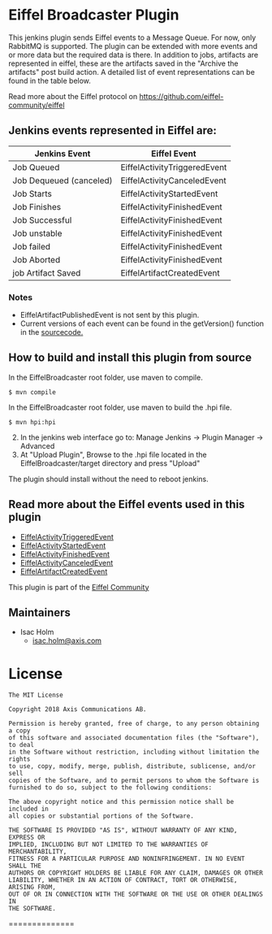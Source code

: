 # Eiffel Broadcaster Plugin

This jenkins plugin sends Eiffel events to a Message Queue. For now, only RabbitMQ is supported.
The plugin can be extended with more events and or more data but the required data is there.
In addition to jobs, artifacts are represented in eiffel, these are the artifacts saved in the "Archive the artifacts"
post build action. A detailed list of event representations can be found in the table below.

Read more about the Eiffel protocol on https://github.com/eiffel-community/eiffel

## Jenkins events represented in Eiffel are:
| Jenkins Event               | Eiffel Event                 |
| --------------------------- |------------------------------|
| Job Queued                  | EiffelActivityTriggeredEvent |
| Job Dequeued (canceled)     | EiffelActivityCanceledEvent  |
| Job Starts                  | EiffelActivityStartedEvent   |
| Job Finishes                | EiffelActivityFinishedEvent  |
| Job Successful              | EiffelActivityFinishedEvent  |
| Job unstable                | EiffelActivityFinishedEvent  |
| Job failed                  | EiffelActivityFinishedEvent  |
| Job Aborted                 | EiffelActivityFinishedEvent  |
| job Artifact Saved          | EiffelArtifactCreatedEvent   |

### Notes
- EiffelArtifactPublishedEvent is not sent by this plugin.
- Current versions of each event can be found in the getVersion() function in the [sourcecode.](https://github.com/Isacholm/EiffelBroadcaster/tree/master/src/main/java/com/axis/jenkins/plugins/eiffel/eiffelbroadcaster/eiffel)

## How to build and install this plugin from source
In the EiffelBroadcaster root folder, use maven to compile.
```
$ mvn compile
```
In the EiffelBroadcaster root folder, use maven to build the .hpi file.
```
$ mvn hpi:hpi
```
2. In the jenkins web interface go to: Manage Jenkins -> Plugin Manager -> Advanced
3. At "Upload Plugin", Browse to the .hpi file located in the EiffelBroadcaster/target directory and press "Upload"

The plugin should install without the need to reboot jenkins.


## Read more about the Eiffel events used in this plugin
- [EiffelActivityTriggeredEvent](https://github.com/eiffel-community/eiffel/blob/master/eiffel-vocabulary/EiffelActivityTriggeredEvent.md)
- [EiffelActivityStartedEvent](https://github.com/eiffel-community/eiffel/blob/master/eiffel-vocabulary/EiffelActivityStartedEvent.md)
- [EiffelActivityFinishedEvent](https://github.com/eiffel-community/eiffel/blob/master/eiffel-vocabulary/EiffelActivityFinishedEvent.md)
- [EiffelActivityCanceledEvent](https://github.com/eiffel-community/eiffel/blob/master/eiffel-vocabulary/EiffelActivityCanceledEvent.md)
- [EiffelArtifactCreatedEvent](https://github.com/eiffel-community/eiffel/blob/master/eiffel-vocabulary/EiffelArtifactCreatedEvent.md)

This plugin is part of the [Eiffel Community](https://github.com/eiffel-community/)

## Maintainers

* Isac Holm
  - isac.holm@axis.com

# License
```
The MIT License

Copyright 2018 Axis Communications AB.

Permission is hereby granted, free of charge, to any person obtaining a copy
of this software and associated documentation files (the "Software"), to deal
in the Software without restriction, including without limitation the rights
to use, copy, modify, merge, publish, distribute, sublicense, and/or sell
copies of the Software, and to permit persons to whom the Software is
furnished to do so, subject to the following conditions:

The above copyright notice and this permission notice shall be included in
all copies or substantial portions of the Software.

THE SOFTWARE IS PROVIDED "AS IS", WITHOUT WARRANTY OF ANY KIND, EXPRESS OR
IMPLIED, INCLUDING BUT NOT LIMITED TO THE WARRANTIES OF MERCHANTABILITY,
FITNESS FOR A PARTICULAR PURPOSE AND NONINFRINGEMENT. IN NO EVENT SHALL THE
AUTHORS OR COPYRIGHT HOLDERS BE LIABLE FOR ANY CLAIM, DAMAGES OR OTHER
LIABILITY, WHETHER IN AN ACTION OF CONTRACT, TORT OR OTHERWISE, ARISING FROM,
OUT OF OR IN CONNECTION WITH THE SOFTWARE OR THE USE OR OTHER DEALINGS IN
THE SOFTWARE.
```
==============
